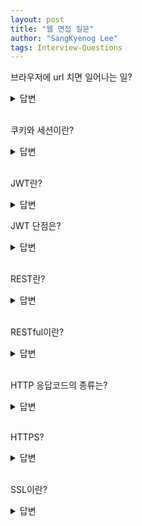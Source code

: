 ```yaml
---
layout: post
title: "웹 면접 질문"
author: "SangKyenog Lee"
tags: Interview-Questions
---
```


브라우저에 url 치면 일어나는 일?
<details markdown="1">
<summary>답변</summary>

`가장 먼저 브라우저에서 DNS서버에서 도메인명에 해당하는 IP주소를 가져옵니다. 그 다음, Http 요청메시지를 구성한 다음 OS의 프로토콜 스택에 메시지 전송을 요청합니다. 패킷은 랜 허브 스위치 라우터 등을 통해 ISP로 도착을 하고 여러 라우터를 통해 서버에게 전달이 됩니다. 서버쪽에 요청메시지가 도착하면 가장 먼저 캐쉬를 화인해서 동일한 요청이 있다면 바로 응답메시지를 만들어 응답을 하고, 만약 없다면 웹서버, was로 전달이 되어 여기에서 응답메시지를 작성하여 클라이언트에게 전달합니다.`

</details>

<br>

쿠키와 세션이란?
<details markdown="1">
<summary>답변</summary>

`Http의 무상태성, 비연결성 특징 때문에 이를 도와주기 위한 장치로, 쿠키는 사용자의 정보가 기록된 텍스트 정보로서 브라워저에 저장이되고, 통신할 때 헤더에 포함되어 전송됩니다. 통신 중에 쿠키 정보가 노출이 될 수 있어서 보안에 조금 취약하다는 단점이 있습니다. 세션은 사용자의 정보를 서버에 저장하고 이때, 브라우저가 종료될 때까지 유지됩니다. 서버에 저장되기 때문에 보안에 강하다는 장점이 있습니다.`

</details>

<br>

JWT란?
<details markdown="1">
<summary>답변</summary>

`주로 토큰 인증 방식에 사용되는 것으로 JWT는 헤더와 페이로드 시그니쳐 영역을 온점으로 구분하여 사용합니다. 페이로드 영역에는 json 형식으로 데이터를 넣어서 보낼 수 있고, 시그니쳐 영역을 통해 데이터의 신뢰성을 보장할 수 있습니다. base64로 인코딩이 되어있는 형태로 request header나 url의 파라미터로도 손쉽게 전달할 수 있습니다.`

</details>

JWT 단점은?
<details markdown="1">
<summary>답변</summary>

`토큰의 정보가 암호화 된 것이 아니라 인코딩 되어 있기 때문에 토큰 자체에 사용자의 중요한 개인정보를 넣으면 안됩니다. 또한 토큰의 탈취 가능성이 있는데 이는 access 토큰의 유효시간을 짧게 하고 비교적 유효시간이 긴 refresh token을 사용하는 것으로 보완하고 있습니다.`

</details>

<br>

REST란?
<details markdown="1">
<summary>답변</summary>

`HTTP URI를 통해 자원을 표시하고 HTTP Method를 통해 자원에 대한 처리를 표현하며 보통 json형태로 데이터를 주고받습니다. HTTP 프로토콜 인프라를 그대로 사용하기 떄문에 별도의 인프라 설계가 필요하지 않고, 서버와 클라이언트의 역할이 명확히 구분됩니다. 하지만 REST는 표준이 아니기 때문에 정의가 필요하고 HTTP 메소드만 사용하기 떄문에 형태가 제한적이라는 단점이 있습니다.`

</details>

<br>

RESTful이란?
<details markdown="1">
<summary>답변</summary>

`REST란 ~~~인데 이 룰을 지켜서 통신을 하는 것을 RESTful하다고 합니다.`

</details>

<br>

HTTP 응답코드의 종류는?
<details markdown="1">
<summary>답변</summary>

`100번대는 요청을 받아서 지금 처리하고 있음을 의미하고, 200번대는 성공적으로 처리됐음을 알려주는 응답코드입니다. 300번대는 리다이렉션으로 클라이언트의 요청을 다른 URL으로 포워딩해줍니다. 400번대는 클라이언트의 오류로 올바르지 않은 요청을 할때 발생하고 마지막으로 500번대는 서버가 요청을 제대로 수행하지 못할 때 발생합니다.`

</details>

<br>

HTTPS?
<details markdown="1">
<summary>답변</summary>

`HTTP의 도청, 위조, 변조 등을 방지하기 위해 암호화 프로토콜을 사용하여 위험을 방지할 수 있습니다.`

</details>

<br>

SSL이란?
<details markdown="1">
<summary>답변</summary>

`SSL은 대칭키와 공개키 방식을 혼합한 방법을 사용합니다. 공개키 방식은 대칭키를 전달하는 역할을 하며 SSL 핸드쉐이킹 초기에 공개키로 인증서가 CA에 의해 발급된게 맞는지 확인하고 시크릿 키를 공개키로 암호화해서 보내면 서버에선 해당 시크릿 키를 복호화 합니다. 그 후에 대칭 키를 만들어 클라이언트와 서버에서 사용합니다. 대칭키의 키 배송 문제를 공개키 방식으로 해결하고, 공개키 방식보다 속도가 빠르기 떄문에 대칭키로 데이터를 주고받습니다. `

</details>

<br>